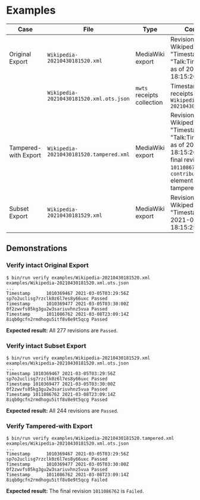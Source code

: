 # Examples

| Case                 | File                                    | Type                       | Contents                                                                                                                                                                            |
| -------------------- | --------------------------------------- | -------------------------- | ----------------------------------------------------------------------------------------------------------------------------------------------------------------------------------- |
| Original Export      | `Wikipedia-20210430181520.xml`          | MediaWiki export           | Revision history for Wikipedia pages "Timestamp" and "Talk:Timestamp" as of 2021-04-30 18:15:20 UTC                                                                                 |
|                      | `Wikipedia-20210430181520.xml.ots.json` | `mwts` receipts collection | Timestamp receipts for `Wikipedia-20210430181520.xml`                                                                                                                               |
| Tampered-with Export | `Wikipedia-20210430181520.tampered.xml` | MediaWiki export           | Revision history for Wikipedia pages "Timestamp" and "Talk:Timestamp" as of 2021-04-30 18:15:20 UTC; the final revision `1011086762`'s `contributor` element has been tampered with |
| Subset Export        | `Wikipedia-20210430181529.xml`          | MediaWiki export           | Revision history for Wikipedia page "Timestamp" as of 2021-04-30 18:15:29 UTC                                                                                                       |

## Demonstrations

### Verify intact Original Export

```sh-session
$ bin/run verify examples/Wikipedia-20210430181520.xml examples/Wikipedia-20210430181520.xml.ots.json
...
Timestamp      1010369467 2021-03-05T03:29:56Z sp7o2uclisg7rzclk0z6l7es8y66uxc Passed
Timestamp      1010369477 2021-03-05T03:30:00Z 0f2zwvfs05kg3gu2w3sariuvhnz5vua Passed
Timestamp      1011086762 2021-03-08T23:09:14Z 8iqb0gcfn2rmdhogu5itf8v8e9t5qcg Passed
```

**Expected result:** All 277 revisions are `Passed`.

### Verify intact Subset Export

```sh-session
$ bin/run verify examples/Wikipedia-20210430181529.xml examples/Wikipedia-20210430181520.xml.ots.json
...
Timestamp 1010369467 2021-03-05T03:29:56Z sp7o2uclisg7rzclk0z6l7es8y66uxc Passed
Timestamp 1010369477 2021-03-05T03:30:00Z 0f2zwvfs05kg3gu2w3sariuvhnz5vua Passed
Timestamp 1011086762 2021-03-08T23:09:14Z 8iqb0gcfn2rmdhogu5itf8v8e9t5qcg Passed
```

**Expected result:** All 244 revisions are `Passed`.

### Verify Tampered-with Export

```sh-session
$ bin/run verify examples/Wikipedia-20210430181520.tampered.xml examples/Wikipedia-20210430181520.xml.ots.json
...
Timestamp      1010369467 2021-03-05T03:29:56Z sp7o2uclisg7rzclk0z6l7es8y66uxc Passed
Timestamp      1010369477 2021-03-05T03:30:00Z 0f2zwvfs05kg3gu2w3sariuvhnz5vua Passed
Timestamp      1011086762 2021-03-08T23:09:14Z 8iqb0gcfn2rmdhogu5itf8v8e9t5qcg Failed
```

**Expected result:** The final revision `1011086762` is `Failed`.
